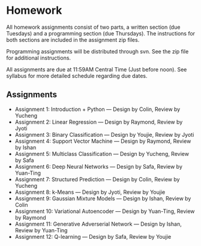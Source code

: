 # Homework
All homework assignments consist of two parts, a written section (due Tuesdays) and a programming section (due Thursdays). The instructions for both sections are included in the assignment zip files.

Programming assignments will be distributed through svn. See the zip file for additional instructions.

All assignments are due at 11:59AM Central Time (Just before noon). See syllabus for more detailed schedule regarding due dates.

## Assignments
* Assignment 1: Introduction + Python — Design by Colin, Review by Yucheng
* Assignment 2: Linear Regression — Design by Raymond, Review by Jyoti
* Assignment 3: Binary Classification — Design by Youjie, Review by Jyoti
* Assignment 4: Support Vector Machine — Design by Raymond, Review by Ishan
* Assignment 5: Multiclass Classification — Design by Yucheng, Review by Safa
* Assignment 6: Deep Neural Networks — Design by Safa, Review by Yuan-Ting
* Assignment 7: Structured Prediction — Design by Colin, Review by Yucheng
* Assignment 8: k-Means — Design by Jyoti, Review by Youjie
* Assignment 9: Gaussian Mixture Models — Design by Ishan, Review by Colin
* Assignment 10: Variational Autoencoder — Design by Yuan-Ting, Review by Raymond
* Assignment 11: Generative Adverserial Network — Design by Ishan, Review by Yuan-Ting
* Assignment 12: Q-learning — Design by Safa, Review by Youjie


